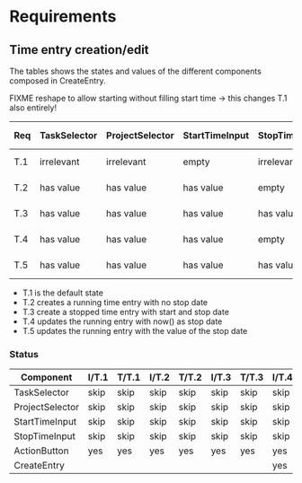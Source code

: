 # Requirements

## Time entry creation/edit

The tables shows the states and values of the different components composed in CreateEntry.

FIXME reshape to allow starting without filling start time -> this changes T.1 also entirely!

| Req | TaskSelector | ProjectSelector | StartTimeInput | StopTimeInput | Toggl Entry | ActionButton            |
| --- | ------------ | --------------- | -------------- | ------------- | ----------- | ----------------------- |
| T.1 | irrelevant   | irrelevant      | empty          | irrelevant    | none        | disabled, label "Start" |
| T.2 | has value    | has value       | has value      | empty         | none        | enabled, label "Start"  |
| T.3 | has value    | has value       | has value      | has value     | none        | enabled, label "Save"   |
| T.4 | has value    | has value       | has value      | empty         | running     | enabled, label "Stop"   |
| T.5 | has value    | has value       | has value      | has value     | running     | enabled, label "Stop"   |

- T.1 is the default state
- T.2 creates a running time entry with no stop date
- T.3 create a stopped time entry with start and stop date
- T.4 updates the running entry with now() as stop date
- T.5 updates the running entry with the value of the stop date

### Status

| Component       | I/T.1 | T/T.1 | I/T.2 | T/T.2 | I/T.3 | T/T.3 | I/T.4 | T/T.4 | I/T.5 | T/T.5 |
| --------------- | ----- | ----- | ----- | ----- | ----- | ----- | ----- | ----- | ----- | ----- |
| TaskSelector    | skip  | skip  | skip  | skip  | skip  | skip  | skip  | skip  | skip  | skip  |
| ProjectSelector | skip  | skip  | skip  | skip  | skip  | skip  | skip  | skip  | skip  | skip  |
| StartTimeInput  | skip  | skip  | skip  | skip  | skip  | skip  | skip  | skip  | skip  | skip  |
| StopTimeInput   | skip  | skip  | skip  | skip  | skip  | skip  | skip  | skip  | skip  | skip  |
| ActionButton    | yes   | yes   | yes   | yes   | yes   | yes   | yes   | yes   | yes   | yes   |
| CreateEntry     |       |       |       |       |       |       | yes   | yes   | yes   | yes   |
